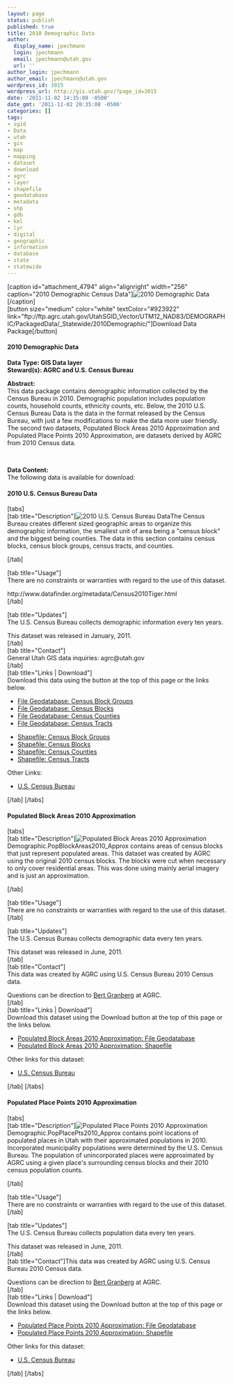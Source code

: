 ```yaml
---
layout: page
status: publish
published: true
title: 2010 Demographic Data
author:
  display_name: jpechmann
  login: jpechmann
  email: jpechmann@utah.gov
  url: ''
author_login: jpechmann
author_email: jpechmann@utah.gov
wordpress_id: 3015
wordpress_url: http://gis.utah.gov/?page_id=3015
date: '2011-11-02 14:35:08 -0500'
date_gmt: '2011-11-02 20:35:08 -0500'
categories: []
tags:
- sgid
- Data
- utah
- gis
- map
- mapping
- dataset
- download
- agrc
- layer
- shapefile
- geodatabase
- metadata
- shp
- gdb
- kml
- lyr
- digital
- geographic
- information
- database
- state
- statewide
---
```

<p>[caption id="attachment_4794" align="alignright" width="256" caption="2010 Demographic Census Data"]<img class="size-full wp-image-4794" src="http://gis.utah.gov/gallery/sgid/censusmain_2.png?2007179502" alt="2010 Demographic Data" />[/caption]<br />
[button size="medium" color="white" textColor="#923922" link="ftp://ftp.agrc.utah.gov/UtahSGID_Vector/UTM12_NAD83/DEMOGRAPHIC/PackagedData/_Statewide/2010Demographic/"]Download Data Package[/button]</p>
<h4><strong>2010 Demographic Data</strong></h4>
<p><strong>Data Type: GIS Data layer</strong><br />
<strong>Steward(s): AGRC and U.S. Census Bureau</strong></p>
<p><strong>Abstract:</strong><br />
This data package contains demographic information collected by the Census Bureau in 2010. Demographic population includes population counts, household counts, ethnicity counts, etc.  Below, the 2010 U.S. Census Bureau Data is the data in the format released by the Census Bureau, with just a few modifications to make the data more user friendly. The second two datasets, Populated Block Areas 2010 Approximation and Populated Place Points 2010 Approximation, are datasets derived by AGRC from 2010 Census data. </p>
<p>&nbsp;</p>
<p><strong>Data Content:</strong><br />
The following data is available for download:</p>
<h4 class="product">2010 U.S. Census Bureau Data</h4>
<p>[tabs]<br />
[tab title="Description"]<img class="productImage-Thumb" src="http://gis.utah.gov/gallery/sgid/censussmall.png?21095591" alt="2010 U.S. Census Bureau Data" />The Census Bureau creates different sized geographic areas to organize this demographic information, the smallest unit of area being a "census block" and the biggest being counties. The data in this section contains census blocks, census block groups, census tracts, and counties.</p>
<div class="clear"></div>
<p>[/tab]</p>
<p>[tab title="Usage"]<br />
There are no constraints or warranties with regard to the use of this dataset.</p>
<p>http://www.datafinder.org/metadata/Census2010Tiger.html<br />
[/tab]</p>
<p>[tab title="Updates"]<br />
The U.S. Census Bureau collects demographic information every ten years.</p>
<p>This dataset was released in January, 2011.<br />
[/tab]<br />
[tab title="Contact"]<br />
General Utah GIS data inquiries: agrc@utah.gov<br />
[/tab]<br />
[tab title="Links | Download"]<br />
Download this data using the button at the top of this page or the links below.</p>
<ul>
<li><a href="ftp://ftp.agrc.utah.gov/UtahSGID_Vector/UTM12_NAD83/DEMOGRAPHIC/UnpackagedData/CensusBlockGroups2010/_Statewide/CensusBlockGroups2010_gdb.zip">File Geodatabase: Census Block Groups</a></li>
<li><a href="ftp://ftp.agrc.utah.gov/UtahSGID_Vector/UTM12_NAD83/DEMOGRAPHIC/UnpackagedData/CensusBlocks2010/_Statewide/CensusBlocks2010_gdb.zip">File Geodatabase: Census Blocks</a></li>
<li><a href="ftp://ftp.agrc.utah.gov/UtahSGID_Vector/UTM12_NAD83/DEMOGRAPHIC/UnpackagedData/CensusCounties2010/_Statewide/CensusCounties2010_gdb.zip">File Geodatabase: Census Counties</a></li>
<li><a href="ftp://ftp.agrc.utah.gov/UtahSGID_Vector/UTM12_NAD83/DEMOGRAPHIC/UnpackagedData/CensusTracts2010/_Statewide/CensusTracts2010_gdb.zip">File Geodatabase: Census Tracts</a></li>
</ul>
<ul>
<li><a href="ftp://ftp.agrc.utah.gov/UtahSGID_Vector/UTM12_NAD83/DEMOGRAPHIC/UnpackagedData/CensusBlockGroups2010/_Statewide/CensusBlockGroups2010_shp.zip">Shapefile: Census Block Groups</a></li>
<li><a href="ftp://ftp.agrc.utah.gov/UtahSGID_Vector/UTM12_NAD83/DEMOGRAPHIC/UnpackagedData/CensusBlocks2010/_Statewide/CensusBlocks2010_shp.zip">Shapefile: Census Blocks</a></li>
<li><a href="ftp://ftp.agrc.utah.gov/UtahSGID_Vector/UTM12_NAD83/DEMOGRAPHIC/UnpackagedData/CensusCounties2010/_Statewide/CensusCounties2010_shp.zip">Shapefile: Census Counties</a></li>
<li><a href="ftp://ftp.agrc.utah.gov/UtahSGID_Vector/UTM12_NAD83/DEMOGRAPHIC/UnpackagedData/CensusTracts2010/_Statewide/CensusTracts2010_shp.zip">Shapefile: Census Tracts</a></li>
</ul>
</ul>
<p>Other Links:
</ul>
<ul class="productLinks">
<li><a href="http://www.census.gov/">U.S. Census Bureau</a></li>
</ul>
<p>[/tab] [/tabs]</p>
<h4 class="product">Populated Block Areas 2010 Approximation</h4>
<p>[tabs]<br />
[tab title="Description"]<img class="productImage-Thumb" src="http://gis.utah.gov/gallery/sgid/censussmall_3.png" alt="Populated Block Areas 2010 Approximation" />Demographic.PopBlockAreas2010_Approx contains areas of census blocks that just represent populated areas. This dataset was created by AGRC using the original 2010 census blocks. The blocks were cut when necessary to only cover residential areas. This was done using mainly aerial imagery and is just an approximation.</p>
<div class="clear"></div>
<p>[/tab]</p>
<p>[tab title="Usage"]<br />
There are no constraints or warranties with regard to the use of this dataset.<br />
[/tab]</p>
<p>[tab title="Updates"]<br />
The U.S. Census Bureau collects demographic data every ten years.</p>
<p>This dataset was released in June, 2011.<br />
[/tab]<br />
[tab title="Contact"]<br />
This data was created by AGRC using U.S. Census Bureau 2010 Census data.</p>
<p>Questions can be direction to <a href="mailto:bgranberg@utah.gov">Bert Granberg</a> at AGRC.<br />
[/tab]<br />
[tab title="Links | Download"]<br />
Download this dataset using the Download button at the top of this page or the links below.</p>
<ul>
<li><a href="ftp://ftp.agrc.utah.gov/UtahSGID_Vector/UTM12_NAD83/DEMOGRAPHIC/UnpackagedData/PopBlockAreas2010_Approx/_Statewide/PopBlockAreas2010_Approx_gdb.zip">Populated Block Areas 2010 Approximation: File Geodatabase</a></li>
<li><a href="ftp://ftp.agrc.utah.gov/UtahSGID_Vector/UTM12_NAD83/DEMOGRAPHIC/UnpackagedData/PopBlockAreas2010_Approx/_Statewide/PopBlockAreas2010_Approx_shp.zip">Populated Block Areas 2010 Approximation: Shapefile</a></li>
</ul>
<p>Other links for this dataset:</p>
<ul class="productLinks">
<li><a href="http://www.census.gov/">U.S. Census Bureau</a></li>
</ul>
<p>[/tab] [/tabs]</p>
<h4 class="product">Populated Place Points 2010 Approximation</h4>
<p>[tabs]<br />
[tab title="Description"]<img class="productImage-Thumb" src="http://gis.utah.gov/gallery/sgid/censussmall_2.png?772405457" alt="Populated Place Points 2010 Approximation" />Demographic.PopPlacePts2010_Approx contains point locations of populated places in Utah with their approximated populations in 2010. Incorporated municipality populations were determined by the U.S. Census Bureau. The population of unincorporated places were approximated by AGRC using a given place's surrounding census blocks and their 2010 census population counts.</p>
<div class="clear"></div>
<p>[/tab]</p>
<p>[tab title="Usage"]<br />
There are no constraints or warranties with regard to the use of this dataset.<br />
[/tab]</p>
<p>[tab title="Updates"]<br />
The U.S. Census Bureau collects population data every ten years.</p>
<p>This dataset was released in June, 2011.<br />
[/tab]<br />
[tab title="Contact"]This data was created by AGRC using U.S. Census Bureau 2010 Census data.</p>
<p>Questions can be direction to <a href="mailto:bgranberg@utah.gov">Bert Granberg</a> at AGRC.<br />
[/tab]<br />
[tab title="Links | Download"]<br />
Download this dataset using the Download button at the top of this page or the links below.</p>
<ul>
<li><a href="ftp://ftp.agrc.utah.gov/UtahSGID_Vector/UTM12_NAD83/DEMOGRAPHIC/UnpackagedData/PopPlacePts2010_Approx/_Statewide/PopPlacePts2010_Approx_gdb.zip">Populated Place Points 2010 Approximation: File Geodatabase</a></li>
<li><a href="ftp://ftp.agrc.utah.gov/UtahSGID_Vector/UTM12_NAD83/DEMOGRAPHIC/UnpackagedData/PopPlacePts2010_Approx/_Statewide/PopPlacePts2010_Approx_shp.zip">Populated Place Points 2010 Approximation: Shapefile</a></li>
</ul>
<p>Other links for this dataset:</p>
<ul class="productLinks">
<li><a href="http://www.census.gov/">U.S. Census Bureau</a></li>
</ul>
<p>[/tab] [/tabs]</p>
